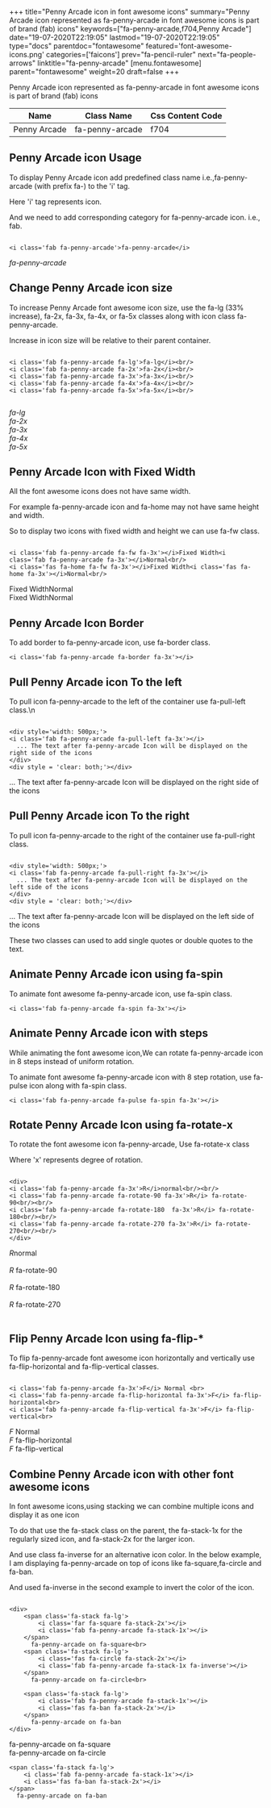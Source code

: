 +++
title="Penny Arcade icon in font awesome icons"
summary="Penny Arcade icon represented as fa-penny-arcade in font awesome icons is part of brand (fab) icons"
keywords=["fa-penny-arcade,f704,Penny Arcade"]
date="19-07-2020T22:19:05"
lastmod="19-07-2020T22:19:05"
type="docs"
parentdoc="fontawesome"
featured='font-awesome-icons.png'
categories=['faicons']
prev="fa-pencil-ruler"
next="fa-people-arrows"
linktitle="fa-penny-arcade"
[menu.fontawesome]
parent="fontawesome"
weight=20
draft=false
+++


Penny Arcade icon represented as fa-penny-arcade in font awesome icons is part of brand (fab) icons

<div class='table-responsive'><table class='table'><thead><tr><th>Name</th><th>Class Name</th><th>Css Content Code</th></tr></thead><tbody><tr><td>Penny Arcade</td><td>fa-penny-arcade</td><td>f704</td></tr></tbody></table></div>



## Penny Arcade icon Usage

To display Penny Arcade icon add predefined class name i.e.,fa-penny-arcade (with prefix fa-) to the 'i' tag.

Here 'i' tag represents icon.

And we need to add corresponding category for fa-penny-arcade icon. i.e., fab.


```

<i class='fab fa-penny-arcade'>fa-penny-arcade</i>
```

<i class='fab fa-penny-arcade'>fa-penny-arcade</i>




## Change Penny Arcade icon size
To increase Penny Arcade font awesome icon size, use the fa-lg (33% increase), fa-2x, fa-3x, fa-4x, or fa-5x classes along with icon class fa-penny-arcade.

Increase in icon size will be relative to their parent container. 

```

<i class='fab fa-penny-arcade fa-lg'>fa-lg</i><br/>
<i class='fab fa-penny-arcade fa-2x'>fa-2x</i><br/>
<i class='fab fa-penny-arcade fa-3x'>fa-3x</i><br/>
<i class='fab fa-penny-arcade fa-4x'>fa-4x</i><br/>
<i class='fab fa-penny-arcade fa-5x'>fa-5x</i><br/>
            
```

<i class='fab fa-penny-arcade fa-lg'>fa-lg</i><br/>
<i class='fab fa-penny-arcade fa-2x'>fa-2x</i><br/>
<i class='fab fa-penny-arcade fa-3x'>fa-3x</i><br/>
<i class='fab fa-penny-arcade fa-4x'>fa-4x</i><br/>
<i class='fab fa-penny-arcade fa-5x'>fa-5x</i><br/>
            



## Penny Arcade Icon with Fixed Width 

All the font awesome icons does not have same width.

For example fa-penny-arcade icon and fa-home may not have same height and width.

So to display two icons with fixed width and height we can use fa-fw class.


```

<i class='fab fa-penny-arcade fa-fw fa-3x'></i>Fixed Width<i class='fab fa-penny-arcade fa-3x'></i>Normal<br/>
<i class='fas fa-home fa-fw fa-3x'></i>Fixed Width<i class='fas fa-home fa-3x'></i>Normal<br/>
```

<i class='fab fa-penny-arcade fa-fw fa-3x'></i>Fixed Width<i class='fab fa-penny-arcade fa-3x'></i>Normal<br/>
<i class='fas fa-home fa-fw fa-3x'></i>Fixed Width<i class='fas fa-home fa-3x'></i>Normal<br/>



## Penny Arcade Icon Border 

To add border to fa-penny-arcade icon, use fa-border class.


```
<i class='fab fa-penny-arcade fa-border fa-3x'></i>

```
<i class='fab fa-penny-arcade fa-border fa-3x'></i>





## Pull Penny Arcade icon To the left

To pull icon fa-penny-arcade to the left of the container use fa-pull-left class.\n

```

<div style='width: 500px;'>
<i class='fab fa-penny-arcade fa-pull-left fa-3x'></i>
  ... The text after fa-penny-arcade Icon will be displayed on the right side of the icons
</div>
<div style = 'clear: both;'></div>
```

<div style='width: 500px;'>
<i class='fab fa-penny-arcade fa-pull-left fa-3x'></i>
  ... The text after fa-penny-arcade Icon will be displayed on the right side of the icons
</div>
<div style = 'clear: both;'></div>




## Pull Penny Arcade icon To the right
To pull icon fa-penny-arcade to the right of the container use fa-pull-right class.

```

<div style='width: 500px;'>
<i class='fab fa-penny-arcade fa-pull-right fa-3x'></i>
  ... The text after fa-penny-arcade Icon will be displayed on the left side of the icons
</div>
<div style = 'clear: both;'></div>
```

<div style='width: 500px;'>
<i class='fab fa-penny-arcade fa-pull-right fa-3x'></i>
  ... The text after fa-penny-arcade Icon will be displayed on the left side of the icons
</div>
<div style = 'clear: both;'></div>

These two classes can used to add single quotes or double quotes to the text.


## Animate Penny Arcade icon using fa-spin
To animate font awesome fa-penny-arcade icon, use fa-spin class.

```
<i class='fab fa-penny-arcade fa-spin fa-3x'></i>
```
<i class='fab fa-penny-arcade fa-spin fa-3x'></i>




## Animate Penny Arcade icon with steps
While animating the font awesome icon,We can rotate fa-penny-arcade icon in 8 steps instead of uniform rotation.

To animate font awesome fa-penny-arcade icon with 8 step rotation, use fa-pulse icon along with fa-spin class.


```
<i class='fab fa-penny-arcade fa-pulse fa-spin fa-3x'></i>

```
<i class='fab fa-penny-arcade fa-pulse fa-spin fa-3x'></i>





## Rotate Penny Arcade Icon using fa-rotate-x
To rotate the font awesome icon fa-penny-arcade, Use fa-rotate-x class

Where 'x' represents degree of rotation.


```

<div>
<i class='fab fa-penny-arcade fa-3x'>R</i>normal<br/><br/>
<i class='fab fa-penny-arcade fa-rotate-90 fa-3x'>R</i> fa-rotate-90<br/><br/> 
<i class='fab fa-penny-arcade fa-rotate-180  fa-3x'>R</i> fa-rotate-180<br/><br/> 
<i class='fab fa-penny-arcade fa-rotate-270 fa-3x'>R</i> fa-rotate-270<br/><br/>
</div>
```

<div>
<i class='fab fa-penny-arcade fa-3x'>R</i>normal<br/><br/>
<i class='fab fa-penny-arcade fa-rotate-90 fa-3x'>R</i> fa-rotate-90<br/><br/> 
<i class='fab fa-penny-arcade fa-rotate-180  fa-3x'>R</i> fa-rotate-180<br/><br/> 
<i class='fab fa-penny-arcade fa-rotate-270 fa-3x'>R</i> fa-rotate-270<br/><br/>
</div>




## Flip Penny Arcade Icon using fa-flip-*
To flip fa-penny-arcade font awesome icon horizontally and vertically use fa-flip-horizontal and fa-flip-vertical classes. 

```

<i class='fab fa-penny-arcade fa-3x'>F</i> Normal <br>
<i class='fab fa-penny-arcade fa-flip-horizontal fa-3x'>F</i> fa-flip-horizontal<br>
<i class='fab fa-penny-arcade fa-flip-vertical fa-3x'>F</i> fa-flip-vertical<br>
```

<i class='fab fa-penny-arcade fa-3x'>F</i> Normal <br>
<i class='fab fa-penny-arcade fa-flip-horizontal fa-3x'>F</i> fa-flip-horizontal<br>
<i class='fab fa-penny-arcade fa-flip-vertical fa-3x'>F</i> fa-flip-vertical<br>




## Combine Penny Arcade icon with other font awesome icons
In font awesome icons,using stacking we can combine multiple icons and display it as one icon 

To do that use the fa-stack class on the parent, the fa-stack-1x for the regularly sized icon, and fa-stack-2x for the larger icon.

And use class fa-inverse for an alternative icon color. 
In the below example, I am displaying fa-penny-arcade on top of icons like fa-square,fa-circle and fa-ban.

And used fa-inverse in the second example to invert the color of the icon.

```

<div>
    <span class='fa-stack fa-lg'>
        <i class='far fa-square fa-stack-2x'></i>
        <i class='fab fa-penny-arcade fa-stack-1x'></i>
    </span>
      fa-penny-arcade on fa-square<br>
    <span class='fa-stack fa-lg'>
        <i class='fas fa-circle fa-stack-2x'></i>
        <i class='fab fa-penny-arcade fa-stack-1x fa-inverse'></i>
    </span>
      fa-penny-arcade on fa-circle<br>

    <span class='fa-stack fa-lg'>
        <i class='fab fa-penny-arcade fa-stack-1x'></i>
        <i class='fas fa-ban fa-stack-2x'></i>
    </span>
      fa-penny-arcade on fa-ban
</div>
```

<div>
    <span class='fa-stack fa-lg'>
        <i class='far fa-square fa-stack-2x'></i>
        <i class='fab fa-penny-arcade fa-stack-1x'></i>
    </span>
      fa-penny-arcade on fa-square<br>
    <span class='fa-stack fa-lg'>
        <i class='fas fa-circle fa-stack-2x'></i>
        <i class='fab fa-penny-arcade fa-stack-1x fa-inverse'></i>
    </span>
      fa-penny-arcade on fa-circle<br>

    <span class='fa-stack fa-lg'>
        <i class='fab fa-penny-arcade fa-stack-1x'></i>
        <i class='fas fa-ban fa-stack-2x'></i>
    </span>
      fa-penny-arcade on fa-ban
</div>






